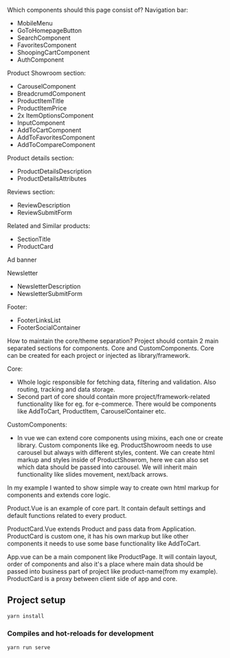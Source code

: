 Which components should this page consist of?
Navigation bar:
  - MobileMenu
  - GoToHomepageButton
  - SearchComponent
  - FavoritesComponent
  - ShoopingCartComponent
  - AuthComponent
  
Product Showroom section:
  - CarouselComponent
  - BreadcrumdComponent
  - ProductItemTitle
  - ProductItemPrice
  - 2x ItemOptionsComponent
  - InputComponent
  - AddToCartComponent
  - AddToFavoritesComponent
  - AddToCompareComponent

Product details section:
  - ProductDetailsDescription
  - ProductDetailsAttributes
  
Reviews section:
  - ReviewDescription
  - ReviewSubmitForm

Related and Similar products:
  - SectionTitle
  - ProductCard

Ad banner

Newsletter
  - NewsletterDescription
  - NewsletterSubmitForm
  
Footer: 
  - FooterLinksList
  - FooterSocialContainer

How to maintain the core/theme separation? 
Project should contain 2 main separated sections for components. Core and CustomComponents.
Core can be created for each project or injected as library/framework. 

Core:
  - Whole logic responsible for fetching data, filtering and validation. Also routing, tracking and data storage.
  - Second part of core should contain more project/framework-related functionality like for eg. for e-commerce. There would be components like AddToCart, ProductItem, CarouselContainer etc.

CustomComponents:
  - In vue we can extend core components using mixins, each one or create library. Custom components like eg. ProductShowroom needs to use carousel but always with different styles, content. We can create html markup and styles inside of ProductShowrom, here we can also set which data should be passed into carousel. We will inherit main functionality like slides movement, next/back arrows. 



In my example I wanted to show simple way to create own html markup for components and extends core logic.

Product.Vue is an example of core part. It contain default settings and default functions related to every product.

ProductCard.Vue extends Product and pass data from Application. ProductCard is custom one, it has his own markup but like other components it needs to use some base functionality like AddToCart. 

App.vue can be a main component like ProductPage. It will contain layout, order of components and also it's a place where main data should be passed into business part of project like product-name(from my example). ProductCard is a proxy between client side of app and core.



## Project setup
```
yarn install
```

### Compiles and hot-reloads for development
```
yarn run serve
```
